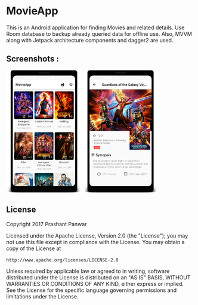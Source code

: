 # MovieApp

This is an Android application for finding Movies and related details. Use Room database to backup already queried data for offline use. Also, MVVM along with Jetpack architecture components and dagger2 are used.

Screenshots :
---------------------

<img width="40%" src="/art/master.png" /> 

<img width="40%" src="/art/detail.png" /> 

## License

Copyright 2017 Prashant Panwar

Licensed under the Apache License, Version 2.0 (the "License");
you may not use this file except in compliance with the License.
You may obtain a copy of the License at

    http://www.apache.org/licenses/LICENSE-2.0

Unless required by applicable law or agreed to in writing, software
distributed under the License is distributed on an "AS IS" BASIS,
WITHOUT WARRANTIES OR CONDITIONS OF ANY KIND, either express or implied.
See the License for the specific language governing permissions and
limitations under the License.
